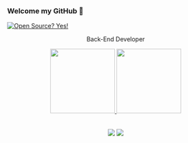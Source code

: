 ### Welcome my GitHub 👋

[![Open Source? Yes!](https://badgen.net/badge/Open%20Source%20%3F/Yes%21/blue?icon=github)](https://github.com/viniciuspbrandao/badges/)

<div>
  
 
  
  <p align="center">
    Back-End Developer</p>
 
  
</div>

<div align="center">
  <a href="https://github.com/viniciuspbrandao">
    <img height="150em" src="https://github-readme-stats.vercel.app/api?username=viniciuspbrandao&count_private=true&include_all_commits=true&show_icons=true&theme=dracula&hide_border=false&show_owner=true"/>
    <img height="150em" src="https://github-readme-stats.vercel.app/api/top-langs/?username=viniciuspbrandao&theme=dracula&hide_border=false&&layout=compact"/>
  </a>
</div>


<div align="center" valign="top"><br>
 
</div><br>


<div align="center">
  <a href="https://www.linkedin.com/in/brandaovinicius/" target="_blank"><img src="https://img.shields.io/badge/-LinkedIn-%230077B5?style=for-the-badge&logo=linkedin&logoColor=white" target="_blank"></a> 
  <a href="mailto:viniciusbrandao.adm@gmail.com"><img src="https://img.shields.io/badge/-Gmail-%23333?style=for-the-badge&logo=gmail&logoColor=white" target="_blank"></a>
</div>



<div align="center">
  
  

<!--
**viniciuspbrandao/viniciuspbrandao** is a ✨ _special_ ✨ repository because its `README.md` (this file) appears on your GitHub profile.

Here are some ideas to get you started:

- 🔭 I’m currently working on ...
- 🌱 I’m currently learning ...
- 👯 I’m looking to collaborate on ...
- 🤔 I’m looking for help with ...
- 💬 Ask me about ...
- 📫 How to reach me: ...
- 😄 Pronouns: ...
- ⚡ Fun fact: ...
-->
